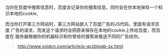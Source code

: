 当你在百度中搜索信息时，百度会记录你的搜索信息，同时会在你本地保存一个标
识本地的cookie,

而当你打开第三方网站时，第三方网站嵌入了百度广告的JS代码，里面有请求百度
广告的请求，而发这个请求时会把原来保存在本地的cookie上传给百度，而百度在
服务器根据你的机器标识和你曾经的搜索来推送不同的广告给你。
>http://www.voidcn.com/article/p-qczbtggb-sx.html